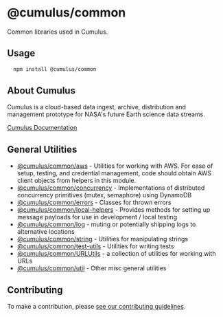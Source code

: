 # @cumulus/common

Common libraries used in Cumulus.

## Usage

```bash
  npm install @cumulus/common
```

## About Cumulus

Cumulus is a cloud-based data ingest, archive, distribution and management prototype for NASA's future Earth science data streams.

[Cumulus Documentation](https://nasa.github.io/cumulus)

## General Utilities

* [@cumulus/common/aws](./aws.js) - Utilities for working with AWS. For ease of
  setup, testing, and credential management, code should obtain AWS client
  objects from helpers in this module.
* [@cumulus/common/concurrency](./concurrency.js) - Implementations of
  distributed concurrency primitives (mutex, semaphore) using DynamoDB
* [@cumulus/common/errors](./errors.js) - Classes for thrown errors
* [@cumulus/common/local-helpers](./local-helpers.js) - Provides methods for
  setting up message payloads for use in development / local testing
* [@cumulus/common/log](./log.js) - muting or potentially shipping logs to
  alternative locations
* [@cumulus/common/string](./docs/API.md#module_string) - Utilities for
  manipulating strings
* [@cumulus/common/test-utils](./test-utils.js) - Utilities for writing tests
* [@cumulus/common/URLUtils](./docs/API.md#module_URLUtils) - a collection of
  utilities for working with URLs
* [@cumulus/common/util](./docs/API.md#module_util) - Other misc general
  utilities

## Contributing

To make a contribution, please [see our contributing guidelines](https://github.com/nasa/cumulus/blob/master/CONTRIBUTING.md).
